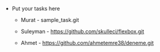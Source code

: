- Put your tasks here

  - Murat - sample_task.git

  - Suleyman - https://github.com/skulleci/flexbox.git

  - Ahmet - https://github.com/ahmetemre38/deneme.git
